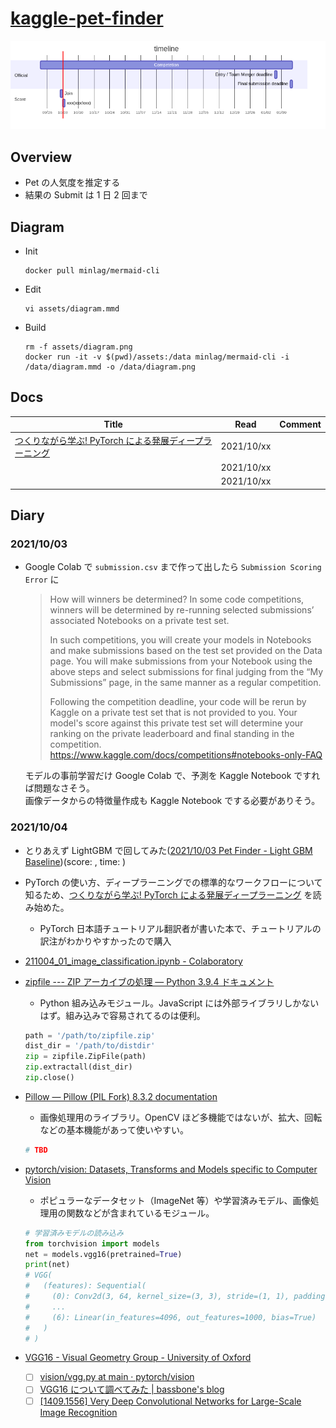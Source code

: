 # [kaggle-pet-finder](https://www.kaggle.com/c/petfinder-pawpularity-score)

![schedule](assets/diagram.png)

## Overview

- Pet の人気度を推定する
- 結果の Submit は 1 日 2 回まで

## Diagram

- Init

  ```
  docker pull minlag/mermaid-cli
  ```

- Edit

  ```
  vi assets/diagram.mmd
  ```

- Build

  ```
  rm -f assets/diagram.png
  docker run -it -v $(pwd)/assets:/data minlag/mermaid-cli -i /data/diagram.mmd -o /data/diagram.png
  ```

## Docs

| Title                                                                                            | Read       | Comment |
| ------------------------------------------------------------------------------------------------ | ---------- | ------- |
| [つくりながら学ぶ! PyTorch による発展ディープラーニング](https://www.amazon.co.jp/dp/4839970254) | 2021/10/xx |         |
|                                                                                                  | 2021/10/xx |         |
|                                                                                                  | 2021/10/xx |         |

## Diary

### 2021/10/03

- Google Colab で `submission.csv` まで作って出したら `Submission Scoring Error` に

  > How will winners be determined?
  > In some code competitions, winners will be determined by re-running selected submissions’ associated Notebooks on a private test set.
  >
  > In such competitions, you will create your models in Notebooks and make submissions based on the test set provided on the Data page. You will make submissions from your Notebook using the above steps and select submissions for final judging from the “My Submissions” page, in the same manner as a regular competition.
  >
  > Following the competition deadline, your code will be rerun by Kaggle on a private test set that is not provided to you. Your model's score against this private test set will determine your ranking on the private leaderboard and final standing in the competition.
  > https://www.kaggle.com/docs/competitions#notebooks-only-FAQ

  モデルの事前学習だけ Google Colab で、予測を Kaggle Notebook ですれば問題なさそう。  
  画像データからの特徴量作成も Kaggle Notebook でする必要がありそう。

### 2021/10/04

- とりあえず LightGBM で回してみた([2021/10/03 Pet Finder - Light GBM Baseline](https://www.kaggle.com/mstkmyhr/2021-10-03-pet-finder-light-gbm-baseline))(score: , time: )

- PyTorch の使い方、ディープラーニングでの標準的なワークフローについて知るため、[つくりながら学ぶ! PyTorch による発展ディープラーニング](https://www.amazon.co.jp/dp/4839970254) を読み始めた。

  - PyTorch 日本語チュートリアル翻訳者が書いた本で、チュートリアルの訳注がわかりやすかったので購入

- [211004_01_image_classification.ipynb - Colaboratory](https://colab.research.google.com/drive/1xzfcu9Oe3pizjKA7lWNJqP1kYVdAIt3w#scrollTo=XzK_GlZyhHff)

- [zipfile --- ZIP アーカイブの処理 — Python 3.9.4 ドキュメント](https://docs.python.org/ja/3/library/zipfile.html#zipfile-objects)

  - Python 組み込みモジュール。JavaScript には外部ライブラリしかないはず。組み込みで容易されてるのは便利。

  ```python
  path = '/path/to/zipfile.zip'
  dist_dir = '/path/to/distdir'
  zip = zipfile.ZipFile(path)
  zip.extractall(dist_dir)
  zip.close()
  ```

- [Pillow — Pillow (PIL Fork) 8.3.2 documentation](https://pillow.readthedocs.io/en/stable/)

  - 画像処理用のライブラリ。OpenCV ほど多機能ではないが、拡大、回転などの基本機能があって使いやすい。

  ```python
  # TBD
  ```

- [pytorch/vision: Datasets, Transforms and Models specific to Computer Vision](https://github.com/pytorch/vision)

  - ポピュラーなデータセット（ImageNet 等）や学習済みモデル、画像処理用の関数などが含まれているモジュール。

  ```python
  # 学習済みモデルの読み込み
  from torchvision import models
  net = models.vgg16(pretrained=True)
  print(net)
  # VGG(
  #   (features): Sequential(
  #     (0): Conv2d(3, 64, kernel_size=(3, 3), stride=(1, 1), padding=(1, 1))
  #     ...
  #     (6): Linear(in_features=4096, out_features=1000, bias=True)
  #   )
  # )
  ```

- [VGG16 - Visual Geometry Group - University of Oxford](https://www.robots.ox.ac.uk/~vgg/research/very_deep/)
  - [ ] [vision/vgg.py at main · pytorch/vision](https://github.com/pytorch/vision/blob/main/torchvision/models/vgg.py)
  - [ ] [VGG16 について調べてみた | bassbone's blog](https://blog.bassbone.tokyo/archives/652)
  - [ ] [[1409.1556] Very Deep Convolutional Networks for Large-Scale Image Recognition](https://arxiv.org/abs/1409.1556)
